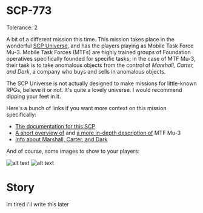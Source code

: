 # SCP-773
Tolerance: 2

A bit of a different mission this time. This mission takes place in the wonderful [SCP Universe](http://www.scp-wiki.net), and has the players playing as Mobile Task Force Mu-3. Mobile Task Forces (MTFs) are highly trained groups of Foundation operatives specifically founded for specific tasks; in the case of MTF Mu-3, their task is to take anomalous objects from the control of *Marshall, Carter, and Dark*, a company who buys and sells in anomalous objects.

The SCP Universe is not actually designed to make missions for little-known RPGs, believe it or not. It's quite a lovely universe. I would recommend dipping your feet in it.

Here's a bunch of links if you want more context on this mission specifically:
- [The documentation for this SCP](http://www.scp-wiki.net/scp-773)
- [A short overview of](http://www.scp-wiki.net/task-forces#mu-3) and [a more in-depth description of](http://www.scp-wiki.net/application-to-form-mtf-mu3-supplementary-docs) MTF Mu-3
- [Info about Marshall, Carter, and Dark](http://www.scp-wiki.net/marshall-carter-and-dark-hub)

And of course, some images to show to your players:

![alt text](https://www.deviantart.com/henskelion/art/SCP-SecTeam-concept-316225664 "A few MTF operatives")
![alt text](https://foggygolem.deviantart.com/art/MTF-SCP-Guard-Upgraded-Weaponry-569272554 "Kick-ass cosplay!")

# Story
im tired i'll write this later